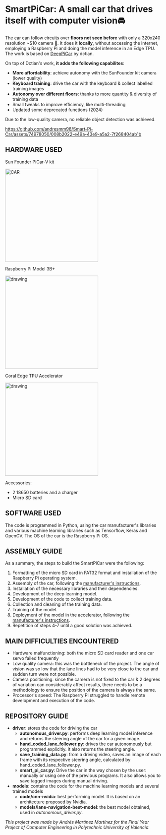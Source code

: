 # SmartPiCar: A small car that drives itself with computer vision🚘

The car can follow circuits over **floors not seen before** with only a 320x240 resolution ~$10 camera 📸. 
It does it **locally**, without accessing the internet, employing a Raspberry Pi and doing the model inference in an Edge TPU. 
The work is based on [DeepPiCar](https://github.com/dctian/DeepPiCar) by dctian.

On top of Dctian's work, **it adds the following capabilites**:
- **More affordability**: achieve autonomy with the SunFounder kit camera (lower quality)
- **Keyboard training**: drive the car with the keyboard & collect labelled training images
- **Autonomy over different floors**: thanks to more quantity & diversity of training data
- Small tweaks to improve efficiency, like multi-threading
- Updated some deprecated functions (2024)

Due to the low-quality camera, no reliable object detection was achieved.

https://github.com/andresmm98/Smart-Pi-Car/assets/74978050/008b2022-e49a-43e9-a5a2-7f268404ab1b

## HARDWARE USED

Sun Founder PiCar-V kit

<img src="https://user-images.githubusercontent.com/74978050/189338200-6830eb05-ace2-41a8-995a-be26a52df5c1.png" alt="CAR" width="300"/>

Raspberry Pi Model 3B+ 

<img src="https://user-images.githubusercontent.com/74978050/189338829-ff91b5ce-db12-42d2-994b-6d7aa143d27d.png" alt="drawing" width="300"/>

Coral Edge TPU Accelerator

<img src="https://user-images.githubusercontent.com/74978050/189338830-47b72149-811e-47d0-9358-f1a2c3cdd8c4.png" alt="drawing" width="300"/>

Accessories:
- 2 18650 batteries and a charger
- Micro SD card

## SOFTWARE USED

The code is programmed in Python, using the car manufacturer's libraries
and various machine learning libraries such as Tensorflow, Keras and OpenCV. The OS of the car is the Raspberry Pi OS.

## ASSEMBLY GUIDE

As a summary, the steps to build the SmartPiCar were the following:

1. Formatting of the micro SD card in FAT32 format and installation of the Raspberry Pi operating system.
2. Assembly of the car, following the [manufacturer's instructions](https://docs.sunfounder.com/projects/picar-v/en/latest/).
3. Installation of the necessary libraries and their dependencies.
4. Development of the deep learning model.
5. Development of the code to collect training data.
6. Collection and cleaning of the training data.
7. Training of the model.
9. Deployment of the model in the accelerator, following the [manufacturer's instructions](https://coral.ai/docs/edgetpu/tflite-python/#update-existing-tf-lite-code-for-the-edge-tpu).
10. Repetition of steps 4-7 until a good solution was achieved.

## MAIN DIFFICULTIES ENCOUNTERED
- Hardware malfunctioning: both the micro SD card reader and one car servo failed frequently
- Low quality camera: this was the bottleneck of the project. The angle of vision was so low
  that the lane lines had to be very close to the car and sudden turn were not possible.
- Camera positioning: since the camera is not fixed to the car & 2 degrees of variation can
  considerably affect results, there needs to be a methodology to ensure the position of the
  camera is always the same.
- Processor's speed: The Raspberry Pi struggled to handle remote development and execution
  of the code.
  
## REPOSITORY GUIDE

- **driver**: stores the code for driving the car
   - **autonomous_driver.py**: performs deep learning model inference and returns the steering angle of the car for a given image.
   - **hand_coded_lane_follower.py**: drives the car autonomously but programmed explicitly. It also returns the steering angle.
   - **save_training_data.py**: from a driving video, saves an image of each frame with its respective steering angle, calculated by hand_coded_lane_follower.py.
   - **smart_pi_car.py**: Drive the car in the way chosen by the user: manually or using one of the previous programs. It also allows you to save tagged images during manual driving.
- **models**: contains the code for the machine learning models and several trained models
   - **code/cnn-nvidia**: best performing model. It is based on an architecture proposed by Nvidia.
   - **models/lane-navigation-best-model**: the best model obtained, used in _autonomous_driver.py_.


*This project was made by Andrés Martínez Martínez for the Final Year Project of Computer Engineering in Polytechnic University of Valencia.*
